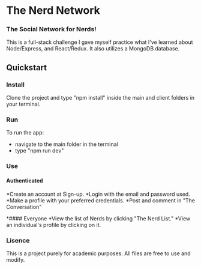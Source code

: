 # The Nerd Network

### The Social Network for Nerds!

This is a full-stack challenge I gave myself practice what I've learned about Node/Express, and React/Redux. It also utilizes a MongoDB database.

## **Quickstart**

### **Install**

Clone the project and type "npm install" inside the main and client folders in your terminal.

### **Run**

To run the app:

* navigate to the main folder in the terminal
* type "npm run dev"

### **Use**

#### Authenticated

*Create an account at Sign-up.
*Login with the email and password used.
*Make a profile with your preferred credentials.
*Post and comment in "The Conversation"

*#### Everyone
*View the list of Nerds by clicking "The Nerd List."
\*View an individual's profile by clicking on it.

### **Lisence**

This is a project purely for academic purposes. All files are free to use and modify.
